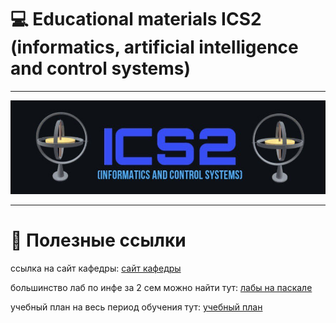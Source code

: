 # :computer: Educational materials ICS2 (informatics, artificial intelligence and control systems)
____
![ICS2_LOGO.jpeg](images/ics2_logo.jpeg)
____
# :open_file_folder: Полезные ссылки
ссылка на сайт кафедры:
[сайт кафедры](http://iu2.bmstu.ru/)

большинство лаб по инфе за 2 сем можно найти тут:
[лабы на паскале](https://github.com/ond-first)

учебный план на весь период обучения тут:
[учебный план](https://github.com/muslimitsuhide/ics2_bmstu/blob/main/%D1%83%D1%87%D0%B5%D0%B1%D0%BD%D1%8B%D0%B9_%D0%BF%D0%BB%D0%B0%D0%BD.pdf)

